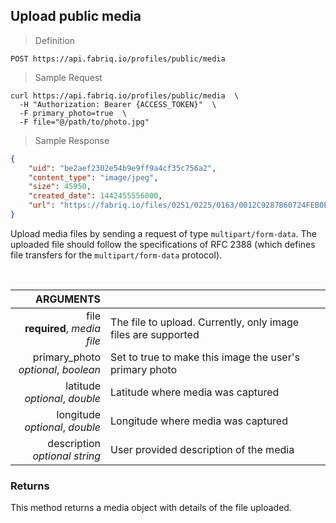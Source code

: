 ## Upload public media

> Definition

```text
POST https://api.fabriq.io/profiles/public/media
```

> Sample Request

```shell
curl https://api.fabriq.io/profiles/public/media  \
  -H "Authorization: Bearer {ACCESS_TOKEN}"  \
  -F primary_photo=true  \
  -F file="@/path/to/photo.jpg"

```

> Sample Response

```json
{
    "uid": "be2aef2302e54b9e9ff9a4cf35c756a2",
    "content_type": "image/jpeg",
    "size": 45950,
    "created_date": 1442455556000,
    "url": "https://fabriq.io/files/0251/0225/0163/0012C9287B60724FEB0E7669AC49F092F313"
}
```

Upload media files by sending a request of type `multipart/form-data`. The uploaded file should follow
the specifications of RFC 2388 (which defines file transfers for the `multipart/form-data` protocol).

<br>

ARGUMENTS ||
---------:        | -----------
file <br>**required**, *media file*  | The file to upload.  Currently, only image files are supported
primary_photo <br>*optional*, *boolean*  | Set to true to make this image the user's primary photo
latitude <br>*optional*, *double*  | Latitude where media was captured
longitude <br>*optional*, *double*  | Longitude where media was captured
description <br>*optional* *string*  | User provided description of the media


### Returns
This method returns a media object with details of the file uploaded.
